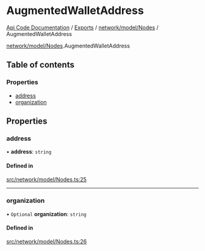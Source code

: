 # AugmentedWalletAddress
 
[Api Code Documentation](../README.md) / [Exports](../modules.md) / [network/model/Nodes](../modules/network_model_Nodes.md) / AugmentedWalletAddress

[network/model/Nodes](../modules/network_model_Nodes.md).AugmentedWalletAddress

## Table of contents

### Properties

- [address](network_model_Nodes.AugmentedWalletAddress.md#address)
- [organization](network_model_Nodes.AugmentedWalletAddress.md#organization)

## Properties

### address

• **address**: `string`

#### Defined in

[src/network/model/Nodes.ts:25](https://github.com/openkfw/TruBudget/blob/3cf6626/api/src/network/model/Nodes.ts#L25)

___

### organization

• `Optional` **organization**: `string`

#### Defined in

[src/network/model/Nodes.ts:26](https://github.com/openkfw/TruBudget/blob/3cf6626/api/src/network/model/Nodes.ts#L26)

